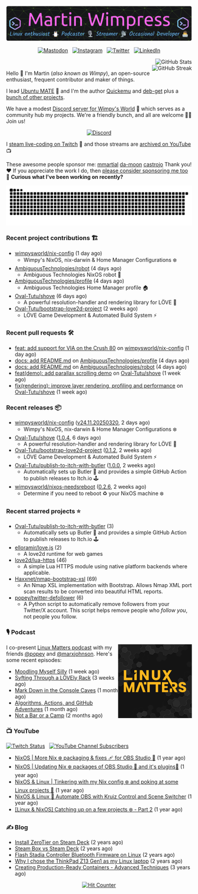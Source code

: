 <p align="center">
  <a href="https://wimpysworld.com" target="_blank"><img src="https://raw.githubusercontent.com/flexiondotorg/flexiondotorg/main/.github/github-header-image.png"></a>
</p>
<p align="center">
  &nbsp;<a href="https://fosstodon.org/@wimpy" target="_blank"><img alt="Mastodon" src="https://img.shields.io/badge/Mastodon-6468fa?style=for-the-badge&logo=mastodon&logoColor=%23ffffff"></a>&nbsp;
  &nbsp;<a href="https://www.instagram.com/wimpysworld/" target="_blank"><img alt="Instagram" src="https://img.shields.io/badge/instagram-d3175c?style=for-the-badge&logo=instagram&logoColor=%23ffffff"></a>&nbsp;
  &nbsp;<a href="https://twitter.com/m_wimpress" target="_blank"><img alt="Twitter" src="https://img.shields.io/badge/Twitter-303030?style=for-the-badge&logo=x&logoColor=%23ffffff"></a>&nbsp;
  &nbsp;<a href="https://www.linkedin.com/in/martinwimpress/" target="_blank"><img alt="LinkedIn" src="https://img.shields.io/badge/LinkedIn-1667be?style=for-the-badge&logo=linkedin&logoColor=%23ffffff"></a>&nbsp;
</p>
<a href="https://github.com/flexiondotorg" target="_blank"><img align="right" src="https://github-readme-stats.vercel.app/api?username=flexiondotorg&show_icons=true&show=reviews,discussions_started,discussions_answered,prs_merged&include_all_commits=true&bg_color=0E1117&title_color=fa66ed&icon_color=6bbbfa&text_color=c5c8c6&ring_color=98ed3f&border_radius=8" alt="GitHub Stats"></a>
<br />
<a href="https://github.com/flexiondotorg" target="_blank"><img align="right" src="https://streak-stats.demolab.com?user=flexiondotorg&theme=cobalt&border_radius=8&date_format=j%20M%5B%20Y%5D&mode=daily&card_width=465&hide_total_contributions=true" alt="GitHub Streak" /></a>

Hello 👋 I'm Martin (*also known as Wimpy*), an open-source enthusiast, frequent contributor and maker of things.

I lead [Ubuntu MATE](https://ubuntu-mate.org) 🧉 and I'm the author [Quickemu](https://github.com/quickemu-project)
and [deb-get](https://github.com/wimpysworld/deb-get) plus a [bunch of other projects](https://wimpysworld.com/projects/).

We have a modest [Discord server for Wimpy's World](https://wimpysworld.io/discord) 💬 which serves as a community hub my projects.
We're a friendly bunch, and all are welcome 🏳️‍🌈 Join us!

<div align="center"><a href="https://wimpysworld.io/discord" target="_blank"><img alt="Discord" src="https://img.shields.io/discord/712850672223125565?style=for-the-badge&logo=discord&logoColor=%23ffffff&label=Discord&labelColor=%234253e8&color=%23e4e2e2"></a></div>

I [steam live-coding on Twitch](https://twitch.tv/WimpysWorld) 📡 and those streams are [archived on YouTube](https://youtube.com/WimpysWorld) 📺️

These awesome people sponsor me: [mmartial](https://github.com/mmartial) [da-moon](https://github.com/da-moon) [castrojo](https://github.com/castrojo)  Thank you! ❤️
If you appreciate the work I do, then [please consider sponsoring me too](https://github.com/sponsors/flexiondotorg) 🤑 **Curious what I've been working on recently?**
<div align="center">
  <img align="center" alt="GitHub Contribution Snake" src="https://raw.githubusercontent.com/flexiondotorg/flexiondotorg/snake/github-contribution-grid-snake-dark.svg">
</div>

### Recent project contributions 🏗️


- [wimpysworld/nix-config](https://github.com/wimpysworld/nix-config) (1 day ago)
  - Wimpy&#39;s NixOS, nix-darwin  &amp; Home Manager Configurations ❄️
- [AmbiguousTechnologies/robot](https://github.com/AmbiguousTechnologies/robot) (4 days ago)
  - Ambiguous Technologies NixOS robot 🤖
- [AmbiguousTechnologies/profile](https://github.com/AmbiguousTechnologies/profile) (4 days ago)
  - Ambiguous Technologies Home Manager profile 🏠
- [Oval-Tutu/shove](https://github.com/Oval-Tutu/shove) (6 days ago)
  - A powerful resolution-handler and rendering library for LÖVE 📐
- [Oval-Tutu/bootstrap-love2d-project](https://github.com/Oval-Tutu/bootstrap-love2d-project) (2 weeks ago)
  - LÖVE Game Development &amp; Automated Build System ⚡

### Recent pull requests 🛠️


- [feat: add support for VIA on the Crush 80](https://github.com/wimpysworld/nix-config/pull/452) on [wimpysworld/nix-config](https://github.com/wimpysworld/nix-config) (1 day ago)
- [docs: add README.md](https://github.com/AmbiguousTechnologies/profile/pull/1) on [AmbiguousTechnologies/profile](https://github.com/AmbiguousTechnologies/profile) (4 days ago)
- [docs: add README.md](https://github.com/AmbiguousTechnologies/robot/pull/1) on [AmbiguousTechnologies/robot](https://github.com/AmbiguousTechnologies/robot) (4 days ago)
- [feat(demo): add parallax scrolling demo](https://github.com/Oval-Tutu/shove/pull/18) on [Oval-Tutu/shove](https://github.com/Oval-Tutu/shove) (1 week ago)
- [fix(rendering): improve layer rendering, profiling and performance](https://github.com/Oval-Tutu/shove/pull/17) on [Oval-Tutu/shove](https://github.com/Oval-Tutu/shove) (1 week ago)

### Recent releases 📦️


- [wimpysworld/nix-config](https://github.com/wimpysworld/nix-config) ([v24.11.20250320](https://github.com/wimpysworld/nix-config/releases/tag/v24.11.20250320), 2 days ago)
  - Wimpy&#39;s NixOS, nix-darwin  &amp; Home Manager Configurations ❄️
- [Oval-Tutu/shove](https://github.com/Oval-Tutu/shove) ([1.0.4](https://github.com/Oval-Tutu/shove/releases/tag/1.0.4), 6 days ago)
  - A powerful resolution-handler and rendering library for LÖVE 📐
- [Oval-Tutu/bootstrap-love2d-project](https://github.com/Oval-Tutu/bootstrap-love2d-project) ([0.1.2](https://github.com/Oval-Tutu/bootstrap-love2d-project/releases/tag/0.1.2), 2 weeks ago)
  - LÖVE Game Development &amp; Automated Build System ⚡
- [Oval-Tutu/publish-to-itch-with-butler](https://github.com/Oval-Tutu/publish-to-itch-with-butler) ([1.0.0](https://github.com/Oval-Tutu/publish-to-itch-with-butler/releases/tag/1.0.0), 2 weeks ago)
  - Automatically sets up Butler 🎩 and provides a simple GitHub Action to publish releases to Itch.io ️🕹️
- [wimpysworld/nixos-needsreboot](https://github.com/wimpysworld/nixos-needsreboot) ([0.2.6](https://github.com/wimpysworld/nixos-needsreboot/releases/tag/0.2.6), 2 weeks ago)
  - Determine if you need to reboot ️♻️ your NixOS machine ️❄️

### Recent starred projects ⭐️


- [Oval-Tutu/publish-to-itch-with-butler](https://github.com/Oval-Tutu/publish-to-itch-with-butler) (3)
  - Automatically sets up Butler 🎩 and provides a simple GitHub Action to publish releases to Itch.io ️🕹️
- [elloramir/love.js](https://github.com/elloramir/love.js) (2)
  - A love2d runtime for web games
- [love2d/lua-https](https://github.com/love2d/lua-https) (46)
  - A simple Lua HTTPS module using native platform backends where applicable.
- [Haxxnet/nmap-bootstrap-xsl](https://github.com/Haxxnet/nmap-bootstrap-xsl) (69)
  - An Nmap XSL implementation with Bootstrap. Allows Nmap XML port scan results to be converted into beautiful HTML reports.
- [popey/twitter-defollower](https://github.com/popey/twitter-defollower) (6)
  - A Python script to automatically remove followers from your Twitter/X account. This script helps remove people who *follow you*, not people you follow.

### 🎙️ Podcast
<img align="right" src="https://raw.githubusercontent.com/flexiondotorg/flexiondotorg/main/.github/linuxmatters.png" alt="Linux Matters Podcast" width="200" height="200">

I co-present [Linux Matters podcast](https://linuxmatters.sh) with my friends [@popey](https://github.com/popey) and [@marxjohnson](https://github.com/marxjohnson).
Here's some recent episodes:

- [Moodling Myself Silly](https://linuxmatters.sh/51/) (1 week ago)
- [Syfting Through a LÖVEly Rack](https://linuxmatters.sh/50/) (3 weeks ago)
- [Mark Down in the Console Caves](https://linuxmatters.sh/49/) (1 month ago)
- [Algorithms, Actions, and GitHub Adventures](https://linuxmatters.sh/48/) (1 month ago)
- [Not a Bar or a Camp](https://linuxmatters.sh/47/) (2 months ago)

### 📺️ YouTube
<a href="https://twitch.tv/WimpysWorld" target="_blank"><img alt="Twitch Status" src="https://img.shields.io/twitch/status/WimpysWorld?style=for-the-badge&logo=twitch&logoColor=ffffff&label=Twitch&labelColor=%23904ef9&color=%23e4e2e2"></a>&nbsp;&nbsp;
<a href="https://youtube.com/WimpysWorld" target="_blank"><img alt="YouTube Channel Subscribers" src="https://img.shields.io/youtube/channel/subscribers/UChpYmMp7EFaxuogUX1eAqyw?style=for-the-badge&logo=youtube&logoColor=ffffff&label=YouTube&labelColor=%23fb1b20&color=%23e4e2e2"></a>

- [NixOS | More Nix ❄️ packaging &amp; fixes 🩹 for OBS Studio 📡](https://www.youtube.com/watch?v=VqNaOOm7Dhw) (1 year ago)
- [NixOS | Updating Nix ❄️ packages of OBS Studio 📡 and it&#39;s plugins🔌](https://www.youtube.com/watch?v=phgOv_UCbMM) (1 year ago)
- [NixOS &amp; Linux | Tinkering with my Nix config ❄️ and poking at some Linux projects 🐧](https://www.youtube.com/watch?v=biVQ_-v8oEo) (1 year ago)
- [NixOS &amp; Linux 🐧 Automate OBS with Kruiz Control and Scene Switcher](https://www.youtube.com/watch?v=BSITslJbMGA) (1 year ago)
- [[Linux &amp; NixOS] Catching up on a few projects ❄️ - Part 2](https://www.youtube.com/watch?v=IpiuKvqHU-c) (1 year ago)

### ✍️ Blog

- [Install ZeroTier on Steam Deck](https://wimpysworld.com/posts/install-zerotier-on-steamdeck/) (2 years ago)
- [Steam Box vs Steam Deck](https://wimpysworld.com/posts/steambox-vs-steamdeck/) (2 years ago)
- [Flash Stadia Controller Bluetooth Firmware on Linux](https://wimpysworld.com/posts/flash-stadia-controller-bluetooth-firmware-on-linux/) (2 years ago)
- [Why I chose the ThinkPad Z13 Gen1 as my Linux laptop](https://wimpysworld.com/posts/why-i-chose-the-thinkpad-z13-as-my-linux-laptop/) (2 years ago)
- [Creating Production-Ready Containers - Advanced Techniques](https://wimpysworld.com/posts/creating-production-ready-containers-advanced-techniques/) (3 years ago)

<p align="center">
  <a href="https://github.com/flexiondotorg/flexiondotorg" target="_blank"><img alt="Hit Counter" src="https://img.shields.io/endpoint?url=https%3A%2F%2Fhits.dwyl.com%2Fflexiondotorg%2Fflexiondotorg.json&style=flat-square&logo=github&logoColor=ffffff&label=Visitors&labelColor=%23f76ce9&color=%236fbbf6">
</p>
